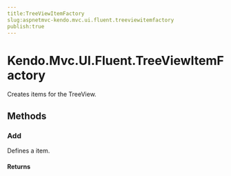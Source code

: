 ```yaml
---
title:TreeViewItemFactory
slug:aspnetmvc-kendo.mvc.ui.fluent.treeviewitemfactory
publish:true
---
```


# Kendo.Mvc.UI.Fluent.TreeViewItemFactory
Creates items for the TreeView.



## Methods

### Add
Defines a item.



#### Returns





